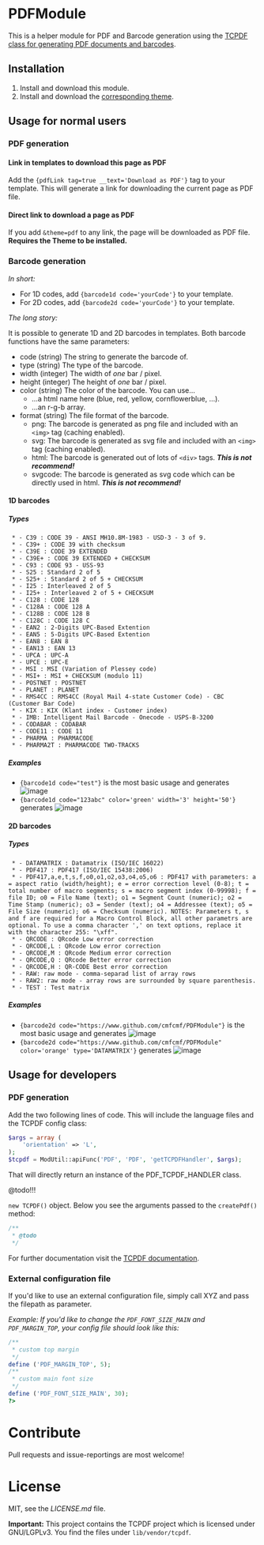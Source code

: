 PDFModule
===========

This is a helper module for PDF and Barcode generation using the [TCPDF class for generating PDF documents and barcodes](http://www.tcpdf.org/).

## Installation

1. Install and download this module.
2. Install and download the [corresponding theme](https://github.com/cmfcmf/PDFTheme).

## Usage for normal users

### PDF generation

#### Link in templates to download this page as PDF
Add the `{pdfLink tag=true __text='Download as PDF'}` tag to your template. This will generate a link for downloading the current page as PDF file.

#### Direct link to download a page as PDF
If you add `&theme=pdf` to any link, the page will be downloaded as PDF file. **Requires the Theme to be installed.**

### Barcode generation
*In short:*

- For 1D codes, add `{barcode1d code='yourCode'}` to your template.
- For 2D codes, add `{barcode2d code='yourCode'}` to your template.

*The long story:*

It is possible to generate 1D and 2D barcodes in templates. Both barcode functions have the same parameters:

- code  (string)   The string to generate the barcode of.
- type (string)    The type of the barcode.
- width (integer)  The width of *one* bar / pixel.
- height (integer) The height of *one* bar / pixel.
- color (string)   The color of the barcode. You can use…
     - …a html name here (blue, red, yellow, cornflowerblue, …).
     - …an r-g-b array.
- format (string)  The file format of the barcode.
     - png:     The barcode is generated as png file and included with an `<img>` tag (caching enabled).
     - svg:     The barcode is generated as svg file and included with an `<img>` tag (caching enabled).
     - html:    The barcode is generated out of lots of `<div>` tags. **_This is not recommend!_**
     - svgcode: The barcode is generated as svg code which can be directly used in html. **_This is not recommend!_**

#### 1D barcodes
##### Types
     * - C39 : CODE 39 - ANSI MH10.8M-1983 - USD-3 - 3 of 9.
     * - C39+ : CODE 39 with checksum
     * - C39E : CODE 39 EXTENDED
     * - C39E+ : CODE 39 EXTENDED + CHECKSUM
     * - C93 : CODE 93 - USS-93
     * - S25 : Standard 2 of 5
     * - S25+ : Standard 2 of 5 + CHECKSUM
     * - I25 : Interleaved 2 of 5
     * - I25+ : Interleaved 2 of 5 + CHECKSUM
     * - C128 : CODE 128
     * - C128A : CODE 128 A
     * - C128B : CODE 128 B
     * - C128C : CODE 128 C
     * - EAN2 : 2-Digits UPC-Based Extention
     * - EAN5 : 5-Digits UPC-Based Extention
     * - EAN8 : EAN 8
     * - EAN13 : EAN 13
     * - UPCA : UPC-A
     * - UPCE : UPC-E
     * - MSI : MSI (Variation of Plessey code)
     * - MSI+ : MSI + CHECKSUM (modulo 11)
     * - POSTNET : POSTNET
     * - PLANET : PLANET
     * - RMS4CC : RMS4CC (Royal Mail 4-state Customer Code) - CBC (Customer Bar Code)
     * - KIX : KIX (Klant index - Customer index)
     * - IMB: Intelligent Mail Barcode - Onecode - USPS-B-3200
     * - CODABAR : CODABAR
     * - CODE11 : CODE 11
     * - PHARMA : PHARMACODE
     * - PHARMA2T : PHARMACODE TWO-TRACKS
##### Examples
- `{barcode1d code="test"}` is the most basic usage and generates ![image](https://f.cloud.github.com/assets/2145092/376645/f8e146ea-a448-11e2-988b-f66020079cd8.png)
- `{barcode1d code="123abc" color='green' width='3' height='50'}` generates ![image](https://f.cloud.github.com/assets/2145092/376646/216afed0-a449-11e2-8539-6e5ba5e191db.png)

#### 2D barcodes
##### Types
     * - DATAMATRIX : Datamatrix (ISO/IEC 16022)
     * - PDF417 : PDF417 (ISO/IEC 15438:2006)
     * - PDF417,a,e,t,s,f,o0,o1,o2,o3,o4,o5,o6 : PDF417 with parameters: a = aspect ratio (width/height); e = error correction level (0-8); t = total number of macro segments; s = macro segment index (0-99998); f = file ID; o0 = File Name (text); o1 = Segment Count (numeric); o2 = Time Stamp (numeric); o3 = Sender (text); o4 = Addressee (text); o5 = File Size (numeric); o6 = Checksum (numeric). NOTES: Parameters t, s and f are required for a Macro Control Block, all other parametrs are optional. To use a comma character ',' on text options, replace it with the character 255: "\xff".
     * - QRCODE : QRcode Low error correction
     * - QRCODE,L : QRcode Low error correction
     * - QRCODE,M : QRcode Medium error correction
     * - QRCODE,Q : QRcode Better error correction
     * - QRCODE,H : QR-CODE Best error correction
     * - RAW: raw mode - comma-separad list of array rows
     * - RAW2: raw mode - array rows are surrounded by square parenthesis.
     * - TEST : Test matrix
##### Examples
- `{barcode2d code="https://www.github.com/cmfcmf/PDFModule"}` is the most basic usage and generates
![image](https://f.cloud.github.com/assets/2145092/376648/2a8eb6d2-a449-11e2-82c9-30c8ee250f44.png)
- `{barcode2d code="https://www.github.com/cmfcmf/PDFModule" color='orange' type='DATAMATRIX'}` generates
![image](https://f.cloud.github.com/assets/2145092/376649/39103c44-a449-11e2-9938-f680a59177e5.png)

## Usage for developers

### PDF generation
Add the two following lines of code. This will include the language files and the TCPDF config class:

```php
$args = array (
    'orientation' => 'L',
);
$tcpdf = ModUtil::apiFunc('PDF', 'PDF', 'getTCPDFHandler', $args);
```

That will directly return an instance of the PDF_TCPDF_HANDLER class.

@todo!!!

`new TCPDF()` object. Below you see the arguments passed to the `createPdf()` method:

```php
/**
 * @todo
 */
```

For further documentation visit the [TCPDF documentation](http://www.tcpdf.org/doc/code/annotated.html).

### External configuration file

If you'd like to use an external configuration file, simply call XYZ and pass the filepath as parameter.

*Example: If you'd like to change the `PDF_FONT_SIZE_MAIN` and `PDF_MARGIN_TOP`, your config file should look like this:*
```php
/**
 * custom top margin
 */
define ('PDF_MARGIN_TOP', 5);
/**
 * custom main font size
 */
define ('PDF_FONT_SIZE_MAIN', 30);
?>
```

# Contribute

Pull requests and issue-reportings are most welcome!

# License
MIT, see the *LICENSE.md* file.

**Important:** This project contains the TCPDF project which is licensed under GNU/LGPLv3. You find the files under `lib/vendor/tcpdf`.
